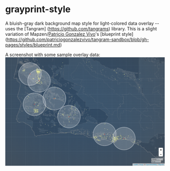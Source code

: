 # grayprint-style
A bluish-gray dark background map style for light-colored data overlay -- uses the [Tangram] (https://github.com/tangrams) library. This is a slight variation of Mapzen/[Patricio Gonzalez Vivo](https://github.com/patriciogonzalezvivo)'s [blueprint style] (https://github.com/patriciogonzalezvivo/tangram-sandbox/blob/gh-pages/styles/blueprint.md)

A screenshot with some sample overlay data:
![Screenshot](https://raw.githubusercontent.com/arogi/grayprint-style/master/grayprint-screenshot.png)
